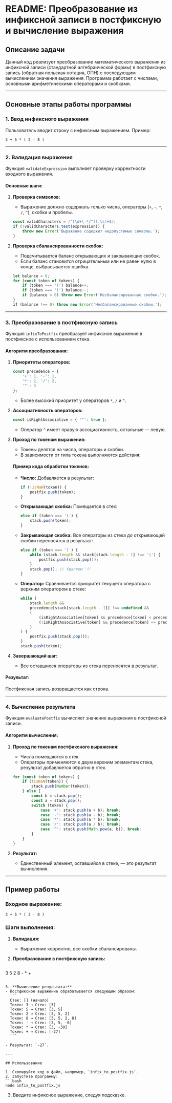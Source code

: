 # README: Преобразование из инфиксной записи в постфиксную и вычисление выражения

## Описание задачи
Данный код реализует преобразование математического выражения из инфиксной записи (стандартной алгебраической формы) в постфиксную запись (обратная польская нотация, ОПН) с последующим вычислением значения выражения. Программа работает с числами, основными арифметическими операторами и скобками.

---

## Основные этапы работы программы

### 1. Ввод инфиксного выражения
Пользователь вводит строку с инфиксным выражением. Пример:
```
3 + 5 * ( 2 - 8 )
```

---

### 2. Валидация выражения
Функция `validateExpression` выполняет проверку корректности входного выражения.

#### Основные шаги:
1. **Проверка символов:**
   - Выражение должно содержать только числа, операторы (`+`, `-`, `*`, `/`, `^`), скобки и пробелы.
   ```javascript
   const validCharacters = /^[\d+\-*/^().\s]+$/;
   if (!validCharacters.test(expression)) {
       throw new Error('Выражение содержит недопустимые символы.');
   }
   ```

2. **Проверка сбалансированности скобок:**
   - Подсчитывается баланс открывающих и закрывающих скобок.
   - Если баланс становится отрицательным или не равен нулю в конце, выбрасывается ошибка.
   ```javascript
   let balance = 0;
   for (const token of tokens) {
       if (token === '(') balance++;
       if (token === ')') balance--;
       if (balance < 0) throw new Error('Несбалансированные скобки.');
   }
   if (balance !== 0) throw new Error('Несбалансированные скобки.');
   ```

---

### 3. Преобразование в постфиксную запись
Функция `infixToPostfix` преобразует инфиксное выражение в постфиксное с использованием стека.

#### Алгоритм преобразования:
1. **Приоритеты операторов:**
   ```javascript
   const precedence = {
       '+': 1, '-': 1,
       '*': 2, '/': 2,
       '^': 3
   };
   ```
   - Более высокий приоритет у операторов `*`, `/` и `^`.

2. **Ассоциативность операторов:**
   ```javascript
   const isRightAssociative = { '^': true };
   ```
   - Оператор `^` имеет правую ассоциативность, остальные — левую.

3. **Проход по токенам выражения:**
   - Токены делятся на числа, операторы и скобки.
   - В зависимости от типа токена выполняются действия:

   #### Пример кода обработки токенов:
   - **Число:**
     Добавляется в результат:
     ```javascript
     if (!isNaN(token)) {
         postfix.push(token);
     }
     ```

   - **Открывающая скобка:**
     Помещается в стек:
     ```javascript
     else if (token === '(') {
         stack.push(token);
     }
     ```

   - **Закрывающая скобка:**
     Все операторы из стека до открывающей скобки переносятся в результат:
     ```javascript
     else if (token === ')') {
         while (stack.length && stack[stack.length - 1] !== '(') {
             postfix.push(stack.pop());
         }
         stack.pop(); // Удаляем '('
     }
     ```

   - **Оператор:**
     Сравнивается приоритет текущего оператора с верхним оператором в стеке:
     ```javascript
     while (
         stack.length &&
         precedence[stack[stack.length - 1]] !== undefined &&
         (
             (isRightAssociative[token] && precedence[token] < precedence[stack[stack.length - 1]]) ||
             (!isRightAssociative[token] && precedence[token] <= precedence[stack[stack.length - 1]])
         )
     ) {
         postfix.push(stack.pop());
     }
     stack.push(token);
     ```

4. **Завершающий шаг:**
   - Все оставшиеся операторы из стека переносятся в результат.

#### Результат:
Постфиксная запись возвращается как строка.

---

### 4. Вычисление результата
Функция `evaluatePostfix` вычисляет значение выражения в постфиксной записи.

#### Алгоритм вычисления:
1. **Проход по токенам постфиксного выражения:**
   - Числа помещаются в стек.
   - Операторы применяются к двум верхним элементам стека, результат добавляется обратно в стек.
   ```javascript
   for (const token of tokens) {
       if (!isNaN(token)) {
           stack.push(Number(token));
       } else {
           const b = stack.pop();
           const a = stack.pop();
           switch (token) {
               case '+': stack.push(a + b); break;
               case '-': stack.push(a - b); break;
               case '*': stack.push(a * b); break;
               case '/': stack.push(a / b); break;
               case '^': stack.push(Math.pow(a, b)); break;
           }
       }
   }
   ```

2. **Результат:**
   - Единственный элемент, оставшийся в стеке, — это результат вычисления.

---

## Пример работы

### Входное выражение:
```
3 + 5 * ( 2 - 8 )
```

### Шаги выполнения:
1. **Валидация:**
   - Выражение корректно, все скобки сбалансированы.

2. **Преобразование в постфиксную запись:**
   ```
3 5 2 8 - * +
   ```

3. **Вычисление результата:**
   - Постфиксное выражение обрабатывается следующим образом:
     ```
     Стек: [] (начало)
     Токен: 3 → Стек: [3]
     Токен: 5 → Стек: [3, 5]
     Токен: 2 → Стек: [3, 5, 2]
     Токен: 8 → Стек: [3, 5, 2, 8]
     Токен: - → Стек: [3, 5, -6]
     Токен: * → Стек: [3, -30]
     Токен: + → Стек: [-27]
     ```

   - Результат: `-27`.

---

## Использование

1. Скопируйте код в файл, например, `infix_to_postfix.js`.
2. Запустите программу:
   ```bash
   node infix_to_postfix.js
   ```
3. Введите инфиксное выражение, следуя подсказке.

